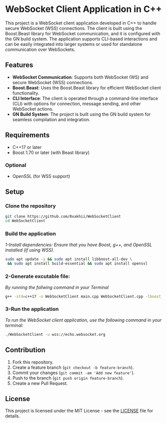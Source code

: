 # WebSocket Client Application in C++

This project is a WebSocket client application developed in C++ to handle secure WebSocket (WSS) connections. The client is built using the Boost.Beast library for WebSocket communication, and it is configured with the GN build system. The application supports CLI-based interactions and can be easily integrated into larger systems or used for standalone communication over WebSockets.

## Features

- **WebSocket Communication**: Supports both WebSocket (WS) and secure WebSocket (WSS) connections.
- **Boost.Beast**: Uses the Boost.Beast library for efficient WebSocket client functionality.
- **CLI Interface**: The client is operated through a command-line interface (CLI) with options for connection, message sending, and other WebSocket actions.
- **GN Build System**: The project is built using the GN build system for seamless compilation and integration.

## Requirements

- C++17 or later
- Boost 1.70 or later (with Beast library)

### Optional

- OpenSSL (for WSS support)

## Setup

### Clone the repository

```bash
git clone https://github.com/0xakhii/WebSocketClient
cd WebSocketClient
```
### Build the application
  *1-Install dependencies: Ensure that you have Boost, g++, and OpenSSL installed (if using WSS).*
```bash
sudo apt update -y && sudo apt install libboost-all-dev \
 && sudo apt install build-essential && sudo apt install openssl
```
### 2-Generate excutable file:
 *By running the follwing command in your Terminal*
``` bash
g++ -std=c++17 -o WebSocketClient main.cpp WebSocketClient.cpp -lboost_system -lboost_thread -lssl -lcrypto -pthread
```
### 3-Run the application
 *To run the WebSocket client application, use the following command in your terminal:*
```bash
./WebSocketClient -u wss://echo.websocket.org
```
## Contribution

1. Fork this repository.
2. Create a feature branch (`git checkout -b feature-branch`).
3. Commit your changes (`git commit -am 'Add new feature'`).
4. Push to the branch (`git push origin feature-branch`).
5. Create a new Pull Request.

## License

This project is licensed under the MIT License - see the [LICENSE](LICENSE) file for details.
